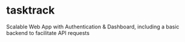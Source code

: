 # tasktrack
Scalable Web App with Authentication &amp; Dashboard, including a basic backend to facilitate API requests
